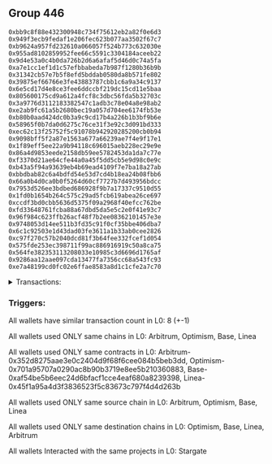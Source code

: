## Group 446

```0x59ba9c2a55c5f5e48fd5e8c2509ad65af18fa405
0xbb9c8f88e432300948c734f75612eb2a82f0e6d3
0x949f3ecb9fedaf1e206fec623b077aa3502f67c7
0xb9624a957fd232610a066057f524b773c632030e
0x955ad8102859952fee66c5591c3304184aceeb22
0x9d4e53a0c4b0da726b2d6a6afaf5d46d0c74a5fa
0xa7e1cc1ef1d1c57efbbabeda7b987f1280b36b9b
0x31342cb57e7b5f8efd5bddab0580da8b571fe802
0x39875ef66766e3fe43883787cbb1c6a9a34c9137
0x6e5cd17d4e8ce3fee6ddccbf219dc15cd11e5baa
0x805600175cd9a612a4fcf8c3dbc56fda5b32703c
0x3a9776d3112183382547c1adb3c78e04a8e98ab2
0xe2ab9fc61a5b2680bec19a057d704ee6174fb53e
0xb80b0aad424dc0b3a9c9cd17b4a226b1b3bf9b6e
0x58965f0b7da0d6275c76ce31f3e92c3d091bd333
0xec62c13f25752f5c91078b942920285200cb0b94
0x9098bff5f2a87e1563a677a66239ae7f4e9f17e1
0x1f89eff5ee22a9b94118c696015aeb228ec29e9e
0x86a4d9853eede2158db59ee5782453da1da7c77e
0xf3370d21ae64cfe44a0a45f5dd5cb5e9d98c0e9c
0xb43a5f94a93639eb4b69ead4109f7e7ba18a27ab
0xbbdbab82c6a4bdfd54e53d7cd4b18ea24b08fbb6
0x66a0b4d0ca0b0f5264d60cf7727b7d493956bdcc
0x7953d526ee3bdbed686928f9b7a17337c9510d55
0x1fd0b1654b264c575c29ad5fcb619abea26ce697
0xccdf3bd0cbb5636d5375f09a2968f40efcc762be
0xfd33648761fcba88a67dbd5da5e5c2e0f41e93c7
0x96f984c623ffb26acf48f7b2ee08362101457e3e
0x9748053d14ee511b3fd35c91f0cf35bbe406dba7
0x6c1c92503e1d43dad03fe3611a1b33ab0cee2826
0xc97f270c57b2040dcd81f3b64fee332fcef1d054
0x575fde253ec398711f99ac886916919c50a8ca75
0x564fe382353113208033e10985c3d6696d1765af
0x9286aa12aae097cda13477fa7356cc68a543fc93
0xe7a48199cd0fc02e6ffae8583a8d1c1cfe2a7c70
```
<details>
<summary>Transactions:</summary>

Hashes: 

Wallet: 0x59ba9c2a55c5f5e48fd5e8c2509ad65af18fa405

       Hash: 0xa50ab21a443d29e4946847610c650e51eba6a5bd77ef265510f6b193e6016602
         - source chain: Arbitrum
         - destination chain: Optimism
         - project: Stargate
         - contract: 0x352d8275aae3e0c2404d9f68f6cee084b5beb3dd
         - value USD: 9.411758061
       Hash: 0x91a8ca37aaffc1cf0b1fb7d3b81babf883f8e6f32dbcf7870b454b9e9746dff0
         - source chain: Arbitrum
         - destination chain: Optimism
         - project: Stargate
         - contract: 0x352d8275aae3e0c2404d9f68f6cee084b5beb3dd
         - value USD: 19.576391336
       Hash: 0x6130b51c6333c7bf35fbe15fc3dd5b38087b002577db8d0064ae14a2752c868c
         - source chain: Optimism
         - destination chain: Base
         - project: Stargate
         - contract: 0x701a95707a0290ac8b90b3719e8ee5b210360883
         - value USD: 2.426309666
       Hash: 0xb5da231daba65aa9ab149a8efe8cd0c4938f595234404411536b8e450d3371a6
         - source chain: Base
         - destination chain: Linea
         - project: Stargate
         - contract: 0xaf54be5b6eec24d6bfacf1cce4eaf680a8239398
         - value USD: 1.636712065
       Hash: 0x24172933f1c0f834110379e4e0be4a0e9f3fa01372c5f081ba84b6606339006e
         - source chain: Linea
         - destination chain: Arbitrum
         - project: Stargate
         - contract: 0x45f1a95a4d3f3836523f5c83673c797f4d4d263b
         - value USD: 0.8003014658
       Hash: 0xa99d16638e24f84361a3ddab4950bd15e11c80ad676b81671f971089097a71bf
         - source chain: Arbitrum
         - destination chain: Optimism
         - project: Stargate
         - contract: 0x352d8275aae3e0c2404d9f68f6cee084b5beb3dd
         - value USD: 21.762210523
       Hash: 0x4eba8257e392890d7d2844b14184dab4c311ba9c240389e1f01602d184fab689
         - source chain: Arbitrum
         - destination chain: Optimism
         - project: Stargate
         - contract: 0x352d8275aae3e0c2404d9f68f6cee084b5beb3dd
         - value USD: 19.999841156
       Hash: 0x3290400fd070326e32d0c32fb4cdcc0a9917c5fce8a23e13e6047fe917560ce0
         - source chain: Arbitrum
         - destination chain: Optimism
         - project: Stargate
         - contract: 0x352d8275aae3e0c2404d9f68f6cee084b5beb3dd
         - value USD: 19.861341517
Wallet: 0xbb9c8f88e432300948c734f75612eb2a82f0e6d3

       Hash:0xe4f534bfedda726d2367c0290e74505a78074b7da28ffe15ee34fa5602d0b3c2
         - source chain: Arbitrum
         - destination chain: Optimism
         - project: Stargate
         - contract: 0x352d8275aae3e0c2404d9f68f6cee084b5beb3dd
         - value USD: 8.32559878
       Hash:0xfb1f2bd194403b95a3e0dc872d402fb32e2ff7fdbfd62d54a05723aa77833627
         - source chain: Arbitrum
         - destination chain: Optimism
         - project: Stargate
         - contract: 0x352d8275aae3e0c2404d9f68f6cee084b5beb3dd
         - value USD: 18.955535539
       Hash:0x4036d50f687aadc7826baf15363b916508f451299ad252b02a476e1ea0d543e1
         - source chain: Optimism
         - destination chain: Base
         - project: Stargate
         - contract: 0x701a95707a0290ac8b90b3719e8ee5b210360883
         - value USD: 2.339981402
       Hash:0x4ab59ceb9e203e2e32c8f8673adbf6c19301a937179dd1aa411c918a433b79a5
         - source chain: Base
         - destination chain: Linea
         - project: Stargate
         - contract: 0xaf54be5b6eec24d6bfacf1cce4eaf680a8239398
         - value USD: 1.550448612
       Hash:0x1c4e07b7a1bbebf2564d9ca984a867f76fe6e024d56b9b1cca845c95483c4d47
         - source chain: Linea
         - destination chain: Arbitrum
         - project: Stargate
         - contract: 0x45f1a95a4d3f3836523f5c83673c797f4d4d263b
         - value USD: 0.7141028242
       Hash:0x979004c10b98e501283f6db61ec28a66518deb494e0f73fa3673ae91fc1ab057
         - source chain: Arbitrum
         - destination chain: Optimism
         - project: Stargate
         - contract: 0x352d8275aae3e0c2404d9f68f6cee084b5beb3dd
         - value USD: 21.108625662
       Hash:0xb66fffc05754efe80a30452a5e7cabeeb6cbba3702aad8bd85bf211e705a05f9
         - source chain: Arbitrum
         - destination chain: Optimism
         - project: Stargate
         - contract: 0x352d8275aae3e0c2404d9f68f6cee084b5beb3dd
         - value USD: 19.392990287
       Hash:0x51a5ee5cea8cd8dd49b06d837ff021efce7412aadf3ad90141c035fe1ad2ccc0
         - source chain: Arbitrum
         - destination chain: Optimism
         - project: Stargate
         - contract: 0x352d8275aae3e0c2404d9f68f6cee084b5beb3dd
         - value USD: 19.255883791
Wallet: 0x949f3ecb9fedaf1e206fec623b077aa3502f67c7

       Hash:0xd2c4bb7b0e8e556e3af45377800aca6a824ccefd45fed0375177c1bddc440e80
         - source chain: Arbitrum
         - destination chain: Optimism
         - project: Stargate
         - contract: 0x352d8275aae3e0c2404d9f68f6cee084b5beb3dd
         - value USD: 11.238975625
       Hash:0xbb0fbf571d87f19e5c4538afd157204d63932b0f2dce3a7eea31926f21ea7fb7
         - source chain: Arbitrum
         - destination chain: Optimism
         - project: Stargate
         - contract: 0x352d8275aae3e0c2404d9f68f6cee084b5beb3dd
         - value USD: 20.372431338
       Hash:0x2b1b7e82c7ec04ac4d1a7e6973fd6a26d40d84ab9106e1c360c505543396614c
         - source chain: Optimism
         - destination chain: Base
         - project: Stargate
         - contract: 0x701a95707a0290ac8b90b3719e8ee5b210360883
         - value USD: 2.52806295
       Hash:0xa87f314d6cb2d1cc0f883cc64bb065c96a90fa7920adbf10623bcf1263fc06e3
         - source chain: Base
         - destination chain: Linea
         - project: Stargate
         - contract: 0xaf54be5b6eec24d6bfacf1cce4eaf680a8239398
         - value USD: 1.738432943
       Hash:0xc0000df4675e046762f86691eacbc7422e283e5d1a3a7d8848b0fbdd0bdc8fdf
         - source chain: Linea
         - destination chain: Arbitrum
         - project: Stargate
         - contract: 0x45f1a95a4d3f3836523f5c83673c797f4d4d263b
         - value USD: 0.901957533
       Hash:0x425c990e08d902a93a962d60029d4c5657d45cf0780ff82cbbf16cc7d2ff301a
         - source chain: Arbitrum
         - destination chain: Optimism
         - project: Stargate
         - contract: 0x352d8275aae3e0c2404d9f68f6cee084b5beb3dd
         - value USD: 22.569275673
       Hash:0xf470c4132620d5612a74064cf0de0200e849eed53cf031654dbecbaca62b2b7b
         - source chain: Arbitrum
         - destination chain: Optimism
         - project: Stargate
         - contract: 0x352d8275aae3e0c2404d9f68f6cee084b5beb3dd
         - value USD: 20.731778603
       Hash:0x49fc839a9ad33a78c257369e3184a21ee67e9d4950b80cc2f2ca76ef352b39ae
         - source chain: Arbitrum
         - destination chain: Optimism
         - project: Stargate
         - contract: 0x352d8275aae3e0c2404d9f68f6cee084b5beb3dd
         - value USD: 20.590869995
Wallet: 0xb9624a957fd232610a066057f524b773c632030e

       Hash:0x84fbff4170375c188aa804e851c010a7736024a22b528fcdb3cc4bdf22956570
         - source chain: Arbitrum
         - destination chain: Optimism
         - project: Stargate
         - contract: 0x352d8275aae3e0c2404d9f68f6cee084b5beb3dd
         - value USD: 13.369741681
       Hash:0x927531f56981cfc89f9411ef52559911f9d3cee327e4b7a97476d82c65f9dcc8
         - source chain: Arbitrum
         - destination chain: Optimism
         - project: Stargate
         - contract: 0x352d8275aae3e0c2404d9f68f6cee084b5beb3dd
         - value USD: 18.343022959
       Hash:0x72be28aeae3f526f571d2e77251462697fc4a0e68b149dc6a4f232200d0c30b9
         - source chain: Optimism
         - destination chain: Base
         - project: Stargate
         - contract: 0x701a95707a0290ac8b90b3719e8ee5b210360883
         - value USD: 2.161491884
       Hash:0xeebc4d9d1ea4ac77607384a59b7e46980e00f1f4f112d6a1d1909d7f54effbd9
         - source chain: Base
         - destination chain: Linea
         - project: Stargate
         - contract: 0xaf54be5b6eec24d6bfacf1cce4eaf680a8239398
         - value USD: 1.372056311
       Hash:0x88b4315645818cd094f64f97b5c25f205d7c304b64e1b6cc6132143a9e53bbaa
         - source chain: Linea
         - destination chain: Arbitrum
         - project: Stargate
         - contract: 0x45f1a95a4d3f3836523f5c83673c797f4d4d263b
         - value USD: 0.5358077393
       Hash:0x5d19e80c193142d49d83832da8cb1465fd812cb1901c595338d8bae50d26d92e
         - source chain: Arbitrum
         - destination chain: Optimism
         - project: Stargate
         - contract: 0x352d8275aae3e0c2404d9f68f6cee084b5beb3dd
         - value USD: 19.577561409
       Hash:0x0dca89949475e4f1cee3016492bb429225f72ef883ec9c55263bb3b42fb58d1c
         - source chain: Arbitrum
         - destination chain: Optimism
         - project: Stargate
         - contract: 0x352d8275aae3e0c2404d9f68f6cee084b5beb3dd
         - value USD: 18.009547635
       Hash:0xff769da3b79c9378c1a872ca625a7f967508a1be09f39256aa74832bc701a8ab
         - source chain: Arbitrum
         - destination chain: Optimism
         - project: Stargate
         - contract: 0x352d8275aae3e0c2404d9f68f6cee084b5beb3dd
         - value USD: 17.870052289
Wallet: 0x955ad8102859952fee66c5591c3304184aceeb22

       Hash:0xf6350c2434a518d3e82519cf13da2787f50290407b33a1342d025eddebd8ac64
         - source chain: Arbitrum
         - destination chain: Optimism
         - project: Stargate
         - contract: 0x352d8275aae3e0c2404d9f68f6cee084b5beb3dd
         - value USD: 9.118605972
       Hash:0x761a8db97168b0025af4776a2f11c3b7550f028339bf14ca751a3014e4511bd2
         - source chain: Arbitrum
         - destination chain: Optimism
         - project: Stargate
         - contract: 0x352d8275aae3e0c2404d9f68f6cee084b5beb3dd
         - value USD: 22.385134606
       Hash:0x6c4de3404079bb3b2195db2f0edf1b98e55c232dde1878895b9686c56c723d0c
         - source chain: Optimism
         - destination chain: Base
         - project: Stargate
         - contract: 0x701a95707a0290ac8b90b3719e8ee5b210360883
         - value USD: 2.892624874
       Hash:0x911ea9aeb0916abd55f2bb2fa6686678fd67de137a4065e284b2dcf48c90ee60
         - source chain: Base
         - destination chain: Linea
         - project: Stargate
         - contract: 0xaf54be5b6eec24d6bfacf1cce4eaf680a8239398
         - value USD: 2.102768029
       Hash:0x874f15084d2e9a3b260e44b26937e3fc3db6de09e52ea172f3f2ca162920885b
         - source chain: Linea
         - destination chain: Arbitrum
         - project: Stargate
         - contract: 0x45f1a95a4d3f3836523f5c83673c797f4d4d263b
         - value USD: 1.26606578
       Hash:0x3987c953777a3205941901873d61ef2fb4b53d77e3dcaa40c70c9aac5bd6794f
         - source chain: Arbitrum
         - destination chain: Optimism
         - project: Stargate
         - contract: 0x352d8275aae3e0c2404d9f68f6cee084b5beb3dd
         - value USD: 25.687926526
       Hash:0x634c841829f48732fe74e5e21cf71d1d9e015b299e4db760ddbd10c6e60bf7b2
         - source chain: Arbitrum
         - destination chain: Optimism
         - project: Stargate
         - contract: 0x352d8275aae3e0c2404d9f68f6cee084b5beb3dd
         - value USD: 23.567648652
       Hash:0x47d631deacfd838c168d47c0b3275dfb4d9e20892d6dcdd093ad0664a012d6a5
         - source chain: Arbitrum
         - destination chain: Optimism
         - project: Stargate
         - contract: 0x352d8275aae3e0c2404d9f68f6cee084b5beb3dd
         - value USD: 23.419127703
Wallet: 0x9d4e53a0c4b0da726b2d6a6afaf5d46d0c74a5fa

       Hash:0x7f93bd98ffa7e4d7543921af77a2e709332b47e786c734c206afd801a602f30b
         - source chain: Arbitrum
         - destination chain: Optimism
         - project: Stargate
         - contract: 0x352d8275aae3e0c2404d9f68f6cee084b5beb3dd
         - value USD: 10.647539465
       Hash:0x5d5d889854a0bf5383989aa9c0200c9d25cd09cbfab691aa5c6fb919d9905d2b
         - source chain: Arbitrum
         - destination chain: Optimism
         - project: Stargate
         - contract: 0x352d8275aae3e0c2404d9f68f6cee084b5beb3dd
         - value USD: 23.804613802
       Hash:0xa68fe3ca1dfaa0044d5c293d9fc461ce62b867d3fe36148015ba9f6cbeae1f24
         - source chain: Optimism
         - destination chain: Base
         - project: Stargate
         - contract: 0x701a95707a0290ac8b90b3719e8ee5b210360883
         - value USD: 3.099793263
       Hash:0xb7e6f0fcd6326b6859c0189d98f6e96cff3a3e97f1a1b24af26460f765c64a8e
         - source chain: Base
         - destination chain: Linea
         - project: Stargate
         - contract: 0xaf54be5b6eec24d6bfacf1cce4eaf680a8239398
         - value USD: 2.309806796
       Hash:0x5db7419440612995417bc043007a91c6b6053ea03e9098bc3fd93d1a0774eae4
         - source chain: Linea
         - destination chain: Arbitrum
         - project: Stargate
         - contract: 0x45f1a95a4d3f3836523f5c83673c797f4d4d263b
         - value USD: 1.472974925
       Hash:0x5659e197e232e810d0b8cc96cf68bb780102f20f564454c6c52ca96912fcceb2
         - source chain: Arbitrum
         - destination chain: Optimism
         - project: Stargate
         - contract: 0x352d8275aae3e0c2404d9f68f6cee084b5beb3dd
         - value USD: 27.385607054
       Hash:0x1e6f78add995802139122c3205e1d3f3476db5e267f5038167c92f5076479d16
         - source chain: Arbitrum
         - destination chain: Optimism
         - project: Stargate
         - contract: 0x352d8275aae3e0c2404d9f68f6cee084b5beb3dd
         - value USD: 25.107429313
       Hash:0x263351dc47a4d9ea2419f1216e5e85d6a0fc9959e30cecc11bb426e78ad09286
         - source chain: Arbitrum
         - destination chain: Optimism
         - project: Stargate
         - contract: 0x352d8275aae3e0c2404d9f68f6cee084b5beb3dd
         - value USD: 24.957623581
Wallet: 0xa7e1cc1ef1d1c57efbbabeda7b987f1280b36b9b

       Hash:0x963a7f902b7ee39392a3cf751e5c0b955731d3c6c3a13925718131ac8d0cc4ca
         - source chain: Arbitrum
         - destination chain: Optimism
         - project: Stargate
         - contract: 0x352d8275aae3e0c2404d9f68f6cee084b5beb3dd
         - value USD: 16.401915645
       Hash:0x6f0f5765096d542ef4fa737bded9d9f1fe9c88f3a88cf829c0b50d0319e08170
         - source chain: Arbitrum
         - destination chain: Optimism
         - project: Stargate
         - contract: 0x352d8275aae3e0c2404d9f68f6cee084b5beb3dd
         - value USD: 21.925026108
       Hash:0x501f345c34f31c132f3551f55daf2edc9beea0875ab949a9418326577c398a8d
         - source chain: Optimism
         - destination chain: Base
         - project: Stargate
         - contract: 0x701a95707a0290ac8b90b3719e8ee5b210360883
         - value USD: 2.774539216
       Hash:0xae2b357f14588de76f9f740929c86431cd40d8626b6480e33151ced9cc67ead2
         - source chain: Base
         - destination chain: Linea
         - project: Stargate
         - contract: 0xaf54be5b6eec24d6bfacf1cce4eaf680a8239398
         - value USD: 1.984747182
       Hash:0x59a3ba9ccdfd83252fc834b72dba5751fd502d3054a128fca36f66ed36026fe6
         - source chain: Linea
         - destination chain: Arbitrum
         - project: Stargate
         - contract: 0x45f1a95a4d3f3836523f5c83673c797f4d4d263b
         - value USD: 1.148109744
       Hash:0x1150c4d00c3644b96db01d0f3f766e2e1a899edc07210ea6c0d549789665b62a
         - source chain: Arbitrum
         - destination chain: Optimism
         - project: Stargate
         - contract: 0x352d8275aae3e0c2404d9f68f6cee084b5beb3dd
         - value USD: 24.385381101
       Hash:0xe20bdd2d5df866cf410e4f3f04c8cff32f9e6c0486450385e456f507434ac54c
         - source chain: Arbitrum
         - destination chain: Optimism
         - project: Stargate
         - contract: 0x352d8275aae3e0c2404d9f68f6cee084b5beb3dd
         - value USD: 22.382082746
       Hash:0xb6bdaf516f225be25e686d32a4f217b0670d9a8d43e378848daa876a6aa8fc3d
         - source chain: Arbitrum
         - destination chain: Optimism
         - project: Stargate
         - contract: 0x352d8275aae3e0c2404d9f68f6cee084b5beb3dd
         - value USD: 22.233015764
Wallet: 0x31342cb57e7b5f8efd5bddab0580da8b571fe802

       Hash:0x94c13d39365bf8dee0085387659c7a4fbb376cc8c176e6c931157a905594f873
         - source chain: Arbitrum
         - destination chain: Optimism
         - project: Stargate
         - contract: 0x352d8275aae3e0c2404d9f68f6cee084b5beb3dd
         - value USD: 7.654534117
       Hash:0x353163a028a7d81f5b8c92416c1106d58c7805c783a416307eb64a841c062d32
         - source chain: Arbitrum
         - destination chain: Optimism
         - project: Stargate
         - contract: 0x352d8275aae3e0c2404d9f68f6cee084b5beb3dd
         - value USD: 18.256485579
       Hash:0x4fd984fa98e677ff34bcd623d6527d54b01614771a184aca26d63f2993082306
         - source chain: Optimism
         - destination chain: Base
         - project: Stargate
         - contract: 0x701a95707a0290ac8b90b3719e8ee5b210360883
         - value USD: 2.236931898
       Hash:0x9b33ec6e5f0efa174b1435b9eae425c77d8f1a4290cd5c8602044a5058be2371
         - source chain: Base
         - destination chain: Linea
         - project: Stargate
         - contract: 0xaf54be5b6eec24d6bfacf1cce4eaf680a8239398
         - value USD: 1.44746392
       Hash:0x576e94bb5db7dbd9391eeb2f1aac09ed410d79a74b28cae5598772293a918fb0
         - source chain: Linea
         - destination chain: Arbitrum
         - project: Stargate
         - contract: 0x45f1a95a4d3f3836523f5c83673c797f4d4d263b
         - value USD: 0.6090234655
       Hash:0xcc195a21f6d08ad8f9265047e69398b5d8786659c96f99bee6ebb69cd4b39f0a
         - source chain: Arbitrum
         - destination chain: Optimism
         - project: Stargate
         - contract: 0x352d8275aae3e0c2404d9f68f6cee084b5beb3dd
         - value USD: 20.312489574
       Hash:0xc2655acb4d0e8c21e15b7630f35c9d5b3fc93ed034702d0f946a4211264e5bf5
         - source chain: Arbitrum
         - destination chain: Optimism
         - project: Stargate
         - contract: 0x352d8275aae3e0c2404d9f68f6cee084b5beb3dd
         - value USD: 18.675836253
       Hash:0x5bd9063a9f98eb4dffb2d6175db41128951e9ffb9f120051d722ac9fb44ce5ee
         - source chain: Arbitrum
         - destination chain: Optimism
         - project: Stargate
         - contract: 0x352d8275aae3e0c2404d9f68f6cee084b5beb3dd
         - value USD: 18.534991884
Wallet: 0x39875ef66766e3fe43883787cbb1c6a9a34c9137

       Hash:0xb4add72f8a9b1fa54f508bfc4a8caeaccbc107b869374841aa7d92e3f5cfefc3
         - source chain: Arbitrum
         - destination chain: Optimism
         - project: Stargate
         - contract: 0x352d8275aae3e0c2404d9f68f6cee084b5beb3dd
         - value USD: 8.726986037
       Hash:0x07af1dc27a629c6b25bdb0e5e6f2b7fade723c0cf0064b34cc1874dfb6513d2d
         - source chain: Arbitrum
         - destination chain: Optimism
         - project: Stargate
         - contract: 0x352d8275aae3e0c2404d9f68f6cee084b5beb3dd
         - value USD: 22.326404057
       Hash:0xbfc3b7b1a89790b12ef99561d11b9c16a275dc6e603f3d45813f2c4154d00474
         - source chain: Optimism
         - destination chain: Base
         - project: Stargate
         - contract: 0x701a95707a0290ac8b90b3719e8ee5b210360883
         - value USD: 2.889870406
       Hash:0xe89a17a88ab0a96a7e75fdc6f16586bf0eced56acbae531c7420f48d5d4b2bf0
         - source chain: Base
         - destination chain: Linea
         - project: Stargate
         - contract: 0xaf54be5b6eec24d6bfacf1cce4eaf680a8239398
         - value USD: 2.100013561
       Hash:0x71df12f74070de012aaa62955573ac97a7a0a8fc5dd1d9f6be45c69701cb249e
         - source chain: Linea
         - destination chain: Arbitrum
         - project: Stargate
         - contract: 0x45f1a95a4d3f3836523f5c83673c797f4d4d263b
         - value USD: 1.261184241
       Hash:0x1e5b37d948379b24f8b82a2839d7ecb2b1f93ae406bf4aa9225b803e84a2bfa8
         - source chain: Arbitrum
         - destination chain: Optimism
         - project: Stargate
         - contract: 0x352d8275aae3e0c2404d9f68f6cee084b5beb3dd
         - value USD: 25.684971524
       Hash:0xe25269c54b063c54a3c607d07984e2e5a58e570f09b4a21f4aa6db901df3bc7c
         - source chain: Arbitrum
         - destination chain: Optimism
         - project: Stargate
         - contract: 0x352d8275aae3e0c2404d9f68f6cee084b5beb3dd
         - value USD: 23.565721478
       Hash:0x9f16983e27c6733001624ed4c37d476b179c0e84958b34af06bb0bd47d5f64e8
         - source chain: Arbitrum
         - destination chain: Optimism
         - project: Stargate
         - contract: 0x352d8275aae3e0c2404d9f68f6cee084b5beb3dd
         - value USD: 23.416815094
Wallet: 0x6e5cd17d4e8ce3fee6ddccbf219dc15cd11e5baa

       Hash:0x47d7e4806228bae3a3b2db7cd073f169331889e8d57ebf024f4e18940e920fe1
         - source chain: Arbitrum
         - destination chain: Optimism
         - project: Stargate
         - contract: 0x352d8275aae3e0c2404d9f68f6cee084b5beb3dd
         - value USD: 8.640636291
       Hash:0x979706ae2134b5754d9a110614c7b8674b0059ee1eed8076923b4a6f87db66a8
         - source chain: Arbitrum
         - destination chain: Optimism
         - project: Stargate
         - contract: 0x352d8275aae3e0c2404d9f68f6cee084b5beb3dd
         - value USD: 18.321204752
       Hash:0xb8cb21e2a353c994addc180d4a368f617d510a62a15487881b5cbc6ba88a6ee2
         - source chain: Optimism
         - destination chain: Base
         - project: Stargate
         - contract: 0x701a95707a0290ac8b90b3719e8ee5b210360883
         - value USD: 2.23252475
       Hash:0xa9be07e4f4529a7bfc92c22382446801c55adb165380874eca47d3f79a77db25
         - source chain: Base
         - destination chain: Linea
         - project: Stargate
         - contract: 0xaf54be5b6eec24d6bfacf1cce4eaf680a8239398
         - value USD: 1.443056771
       Hash:0x6424fb0c1ed2daf19eefd194964c19316bd260fd85f81d309877f4245a3d09f0
         - source chain: Linea
         - destination chain: Arbitrum
         - project: Stargate
         - contract: 0x45f1a95a4d3f3836523f5c83673c797f4d4d263b
         - value USD: 0.6067046443
       Hash:0x46bce2efbbbbead3a88515e9fa9b6bbe2c6ce22aa0ccdf8b3f40557d16367c3e
         - source chain: Arbitrum
         - destination chain: Optimism
         - project: Stargate
         - contract: 0x352d8275aae3e0c2404d9f68f6cee084b5beb3dd
         - value USD: 20.372681671
       Hash:0xe8ad61bfd04c53fcb669fc1e76fad1123a4850e8edcee24282b49f66b7c69d5f
         - source chain: Arbitrum
         - destination chain: Optimism
         - project: Stargate
         - contract: 0x352d8275aae3e0c2404d9f68f6cee084b5beb3dd
         - value USD: 18.730857097
       Hash:0x08adce2626d41134702afd34aa928b5958a1e9de9b721e7ffce8075e24434fa9
         - source chain: Arbitrum
         - destination chain: Optimism
         - project: Stargate
         - contract: 0x352d8275aae3e0c2404d9f68f6cee084b5beb3dd
         - value USD: 18.590398163
Wallet: 0x805600175cd9a612a4fcf8c3dbc56fda5b32703c

       Hash:0x9cec09bf53866db436a8e66cb933a2cd4541713997d5115a68da532a70ef2ef3
         - source chain: Arbitrum
         - destination chain: Optimism
         - project: Stargate
         - contract: 0x352d8275aae3e0c2404d9f68f6cee084b5beb3dd
         - value USD: 7.620166388
       Hash:0x2cbec47f8f9d941a5f42c3598b322f21e7f2d6ecf099296c6fd81c374055a513
         - source chain: Arbitrum
         - destination chain: Optimism
         - project: Stargate
         - contract: 0x352d8275aae3e0c2404d9f68f6cee084b5beb3dd
         - value USD: 19.928852845
       Hash:0xe5f0664a0801919b086a700c83badb000ea9917762e23dc01488df35014a3489
         - source chain: Optimism
         - destination chain: Base
         - project: Stargate
         - contract: 0x701a95707a0290ac8b90b3719e8ee5b210360883
         - value USD: 2.512378686
       Hash:0xfe2575c98488f2cf2667a845aabfe99b835449d6fe1a443fb6800373aac2463a
         - source chain: Base
         - destination chain: Linea
         - project: Stargate
         - contract: 0xaf54be5b6eec24d6bfacf1cce4eaf680a8239398
         - value USD: 1.722748679
       Hash:0x064dd483dca29c15d85667f2f62b2742ff1f9d4af7c835172004537a845a7957
         - source chain: Linea
         - destination chain: Arbitrum
         - project: Stargate
         - contract: 0x45f1a95a4d3f3836523f5c83673c797f4d4d263b
         - value USD: 0.8862021193
       Hash:0xf9d70c4488d6cb434902e0f693e4ffdfdb7f39033a23d93221e03461deda300f
         - source chain: Arbitrum
         - destination chain: Optimism
         - project: Stargate
         - contract: 0x352d8275aae3e0c2404d9f68f6cee084b5beb3dd
         - value USD: 22.49100025
       Hash:0x8d3ec30d3362d31f0894a18823fd6265bfb707bd0533b66f82dfc86e10cae208
         - source chain: Arbitrum
         - destination chain: Optimism
         - project: Stargate
         - contract: 0x352d8275aae3e0c2404d9f68f6cee084b5beb3dd
         - value USD: 20.660376771
       Hash:0x7dbef39ce1b35a24d329b7f4e45f88c970ea282c25dbe0f3ac0c225e2633c3bd
         - source chain: Arbitrum
         - destination chain: Optimism
         - project: Stargate
         - contract: 0x352d8275aae3e0c2404d9f68f6cee084b5beb3dd
         - value USD: 20.51811914
Wallet: 0x3a9776d3112183382547c1adb3c78e04a8e98ab2

       Hash:0x410952ec2ea99bae7b6a67f4fdebcc8f3cac3de3f1533987d0cb7c36cf6230f3
         - source chain: Arbitrum
         - destination chain: Optimism
         - project: Stargate
         - contract: 0x352d8275aae3e0c2404d9f68f6cee084b5beb3dd
         - value USD: 13.062153822
       Hash:0xf15a4d7cbdb2b433cb8b20c309d42d703e28a2d5c0d4e7696fe22d7e800d38ec
         - source chain: Arbitrum
         - destination chain: Optimism
         - project: Stargate
         - contract: 0x352d8275aae3e0c2404d9f68f6cee084b5beb3dd
         - value USD: 20.66541868
       Hash:0x3fd8df098ed5606c665ae7e8443b9848a91906e4d4ca417beff014a0ced83422
         - source chain: Optimism
         - destination chain: Base
         - project: Stargate
         - contract: 0x701a95707a0290ac8b90b3719e8ee5b210360883
         - value USD: 2.54513055
       Hash:0xdf431cd48dad03cce4a4e12dcd8388847c5f54b4ed13694355d243ca1b6fadd2
         - source chain: Base
         - destination chain: Linea
         - project: Stargate
         - contract: 0xaf54be5b6eec24d6bfacf1cce4eaf680a8239398
         - value USD: 1.755478238
       Hash:0xd079f5af3d170fa082a2713b88833ef425d733572c008c70da20a3d018e65a0d
         - source chain: Linea
         - destination chain: Arbitrum
         - project: Stargate
         - contract: 0x45f1a95a4d3f3836523f5c83673c797f4d4d263b
         - value USD: 0.9189316787
       Hash:0xeab1ac901e6cc4eb38bd89c7773b9cecc4655a6d97319b9d4d8a28204869e33c
         - source chain: Arbitrum
         - destination chain: Optimism
         - project: Stargate
         - contract: 0x352d8275aae3e0c2404d9f68f6cee084b5beb3dd
         - value USD: 22.495143676
       Hash:0x1d6bf29bd871b8050b041c919607608b421c848da67a5e75b398d825df35b20d
         - source chain: Arbitrum
         - destination chain: Optimism
         - project: Stargate
         - contract: 0x352d8275aae3e0c2404d9f68f6cee084b5beb3dd
         - value USD: 20.665387426
       Hash:0xf9130f577de3a7d097d4a5887c306591e5ea07c55bddefa7caacaea723c43d72
         - source chain: Arbitrum
         - destination chain: Optimism
         - project: Stargate
         - contract: 0x352d8275aae3e0c2404d9f68f6cee084b5beb3dd
         - value USD: 20.524510937
Wallet: 0xe2ab9fc61a5b2680bec19a057d704ee6174fb53e

       Hash:0x24919f07aa79ba712623ac2f09f5c5b9eca02e974cee4c1c467bff8a9169e41b
         - source chain: Arbitrum
         - destination chain: Optimism
         - project: Stargate
         - contract: 0x352d8275aae3e0c2404d9f68f6cee084b5beb3dd
         - value USD: 14.05335487
       Hash:0x7e826b2de10a959f703067ff717044234aef07b47f7764133ad08803433c0821
         - source chain: Arbitrum
         - destination chain: Optimism
         - project: Stargate
         - contract: 0x352d8275aae3e0c2404d9f68f6cee084b5beb3dd
         - value USD: 21.280145768
       Hash:0xb2c3554c614efee8dec8903b8a869eeaafd908b057f9b15ea5e213a02e16fdff
         - source chain: Optimism
         - destination chain: Base
         - project: Stargate
         - contract: 0x701a95707a0290ac8b90b3719e8ee5b210360883
         - value USD: 2.631663347
       Hash:0x17f9ebd1f19e8fbbef6cee19293f63f614aa8fd0cac3afebbaff377fd9b0b020
         - source chain: Base
         - destination chain: Linea
         - project: Stargate
         - contract: 0xaf54be5b6eec24d6bfacf1cce4eaf680a8239398
         - value USD: 1.84196853
       Hash:0xed69ae1967888c01430c2de8f2b9ba44bba5b1e43a521fb1045ad8265887d3cd
         - source chain: Linea
         - destination chain: Arbitrum
         - project: Stargate
         - contract: 0x45f1a95a4d3f3836523f5c83673c797f4d4d263b
         - value USD: 1.003301237
       Hash:0x7e79efd6532e148507a5f1421f2113af0ab4087fc4f2ef3cd9def4258da6b8f9
         - source chain: Arbitrum
         - destination chain: Optimism
         - project: Stargate
         - contract: 0x352d8275aae3e0c2404d9f68f6cee084b5beb3dd
         - value USD: 17.039764681
       Hash:0x487fdd419ca20b9d2f8c6d7830f250254cba3149fa75774c187eff4cb616fab4
         - source chain: Arbitrum
         - destination chain: Optimism
         - project: Stargate
         - contract: 0x352d8275aae3e0c2404d9f68f6cee084b5beb3dd
         - value USD: 15.03929285
       Hash:0xf20069347fefd661a8b646517d4dd91e078ab11dec7108da4c0135e110b14838
         - source chain: Arbitrum
         - destination chain: Optimism
         - project: Stargate
         - contract: 0x352d8275aae3e0c2404d9f68f6cee084b5beb3dd
         - value USD: 14.887720541
Wallet: 0xb80b0aad424dc0b3a9c9cd17b4a226b1b3bf9b6e

       Hash:0x32dea5962bb5597802feb00e35f165306f94e8dd81728f405052ce36ab289e81
         - source chain: Arbitrum
         - destination chain: Optimism
         - project: Stargate
         - contract: 0x352d8275aae3e0c2404d9f68f6cee084b5beb3dd
         - value USD: 8.078038563
       Hash:0xc0715bacfcae19daa1ee250f0a82627dd539ae95569572077136bf23814f2879
         - source chain: Arbitrum
         - destination chain: Optimism
         - project: Stargate
         - contract: 0x352d8275aae3e0c2404d9f68f6cee084b5beb3dd
         - value USD: 19.504255841
       Hash:0x98205cf7afe6d62ff62513770930ee5097d76cb1f48ee11b5b9e6e292ba2818f
         - source chain: Optimism
         - destination chain: Base
         - project: Stargate
         - contract: 0x701a95707a0290ac8b90b3719e8ee5b210360883
         - value USD: 2.432142657
       Hash:0x4e49817fa98d5bf3e0e20a63ccd3415d637a048629b116c4b45cfad4fce7cfa7
         - source chain: Base
         - destination chain: Linea
         - project: Stargate
         - contract: 0xaf54be5b6eec24d6bfacf1cce4eaf680a8239398
         - value USD: 1.642545056
       Hash:0x8d788b96ae67a1724c145615b8c5c7ab7695f47b1610aa46ee7c50d9efadca4a
         - source chain: Linea
         - destination chain: Arbitrum
         - project: Stargate
         - contract: 0x45f1a95a4d3f3836523f5c83673c797f4d4d263b
         - value USD: 0.8060633071
       Hash:0x75548c7705edb6f68070d7debcbabe91428dfeaf63f26f884de7ba54b95daf39
         - source chain: Arbitrum
         - destination chain: Optimism
         - project: Stargate
         - contract: 0x352d8275aae3e0c2404d9f68f6cee084b5beb3dd
         - value USD: 15.929551315
       Hash:0x13475242b40feeff76d7bbf7b9b31cdbd37c522e976c1c4fa8df4460b384fe30
         - source chain: Arbitrum
         - destination chain: Optimism
         - project: Stargate
         - contract: 0x352d8275aae3e0c2404d9f68f6cee084b5beb3dd
         - value USD: 14.075416302
       Hash:0xd89c58f0a45012318a6c8bb5ede275f4a21d74f37af65720218a738fa2a460aa
         - source chain: Arbitrum
         - destination chain: Optimism
         - project: Stargate
         - contract: 0x352d8275aae3e0c2404d9f68f6cee084b5beb3dd
         - value USD: 13.926060243
Wallet: 0x58965f0b7da0d6275c76ce31f3e92c3d091bd333

       Hash:0xb9f4f8799ec70b3d42bcbc7432b24686b6115d427013d1e6597db5f1bebf6dbb
         - source chain: Arbitrum
         - destination chain: Optimism
         - project: Stargate
         - contract: 0x352d8275aae3e0c2404d9f68f6cee084b5beb3dd
         - value USD: 11.196297396
       Hash:0x1b9bfbd00c4faac3c2bd5d641c86b9f30ef3ba1dabf954d4db09da07694e78f5
         - source chain: Arbitrum
         - destination chain: Optimism
         - project: Stargate
         - contract: 0x352d8275aae3e0c2404d9f68f6cee084b5beb3dd
         - value USD: 22.141001835
       Hash:0x1f17614df5ec0a40f968c21d8ab90a286e5498d9d01d614def020a4590c1c60c
         - source chain: Optimism
         - destination chain: Base
         - project: Stargate
         - contract: 0x701a95707a0290ac8b90b3719e8ee5b210360883
         - value USD: 2.817573726
       Hash:0x021a24fd861486587ae31a20d1ec8a83b0ebd3cb088b2df08e8818557f7b1ebd
         - source chain: Base
         - destination chain: Linea
         - project: Stargate
         - contract: 0xaf54be5b6eec24d6bfacf1cce4eaf680a8239398
         - value USD: 2.027749286
       Hash:0x7085c4d9e3aa216b2985479f91022cc6b5ee18044c3aa11fa15ea85d2a8cd921
         - source chain: Linea
         - destination chain: Arbitrum
         - project: Stargate
         - contract: 0x45f1a95a4d3f3836523f5c83673c797f4d4d263b
         - value USD: 1.191040699
       Hash:0x9b82e91dbc2831dd0ca3e5d7fc6cf373797cb72e640f6b9a2a721ddd879991be
         - source chain: Arbitrum
         - destination chain: Optimism
         - project: Stargate
         - contract: 0x352d8275aae3e0c2404d9f68f6cee084b5beb3dd
         - value USD: 18.147665437
       Hash:0xeddb1c505478cd484cd0474fb895f4c383c13372f8591a7a7bc9c615df269da4
         - source chain: Arbitrum
         - destination chain: Optimism
         - project: Stargate
         - contract: 0x352d8275aae3e0c2404d9f68f6cee084b5beb3dd
         - value USD: 16.008244292
       Hash:0x6b6d033e06a2aab1b3b79f102564b2ce04006fb0e185cd1b0a7a8936f1e7d351
         - source chain: Arbitrum
         - destination chain: Optimism
         - project: Stargate
         - contract: 0x352d8275aae3e0c2404d9f68f6cee084b5beb3dd
         - value USD: 15.845029095
Wallet: 0xec62c13f25752f5c91078b942920285200cb0b94

       Hash:0x7b5d663f4ae57531401535eb75cc7a8819bb06c7f08b31f993562681a510cfa2
         - source chain: Arbitrum
         - destination chain: Optimism
         - project: Stargate
         - contract: 0x352d8275aae3e0c2404d9f68f6cee084b5beb3dd
         - value USD: 8.240474089
       Hash:0x58810270f1bbc32ca1d0c02246dffff1213dd0212cab0744085613b17a484f05
         - source chain: Arbitrum
         - destination chain: Optimism
         - project: Stargate
         - contract: 0x352d8275aae3e0c2404d9f68f6cee084b5beb3dd
         - value USD: 22.187860198
       Hash:0xb4f1a1f22139a538ff0409d8c4f0bd975ad88ee2501fc7aec6e5b50abd331f03
         - source chain: Optimism
         - destination chain: Base
         - project: Stargate
         - contract: 0x701a95707a0290ac8b90b3719e8ee5b210360883
         - value USD: 2.874921368
       Hash:0xaea775662dacd05ee7facddadb02b40ecf3fbf222e292052cc302474fc0ac63b
         - source chain: Base
         - destination chain: Linea
         - project: Stargate
         - contract: 0xaf54be5b6eec24d6bfacf1cce4eaf680a8239398
         - value USD: 2.085074623
       Hash:0x02d8ed299e64a93690219a63169b4f8b62d2ff55f7aada18ba1ac471a8ff8b1b
         - source chain: Linea
         - destination chain: Arbitrum
         - project: Stargate
         - contract: 0x45f1a95a4d3f3836523f5c83673c797f4d4d263b
         - value USD: 1.248333631
       Hash:0x9afcf1b292804d3bb946119f7fd36d830569082aefdadeeed7b0d6f7476df974
         - source chain: Arbitrum
         - destination chain: Optimism
         - project: Stargate
         - contract: 0x352d8275aae3e0c2404d9f68f6cee084b5beb3dd
         - value USD: 18.478011745
       Hash:0x1d7a81a2907a625eb321b4a68883ead47251ef82fb488d62fbb1935118bd74ee
         - source chain: Arbitrum
         - destination chain: Optimism
         - project: Stargate
         - contract: 0x352d8275aae3e0c2404d9f68f6cee084b5beb3dd
         - value USD: 16.290603944
       Hash:0x41da3ba058f71dd2be1098798d7510fe802e4a09d0eb5b4b11decdd7848aa06a
         - source chain: Arbitrum
         - destination chain: Optimism
         - project: Stargate
         - contract: 0x352d8275aae3e0c2404d9f68f6cee084b5beb3dd
         - value USD: 16.132800435
Wallet: 0x9098bff5f2a87e1563a677a66239ae7f4e9f17e1

       Hash:0x69e5ed6e52a72a6e78a6c6ad066c9f767177c7810d221b54246305eff4191426
         - source chain: Arbitrum
         - destination chain: Optimism
         - project: Stargate
         - contract: 0x352d8275aae3e0c2404d9f68f6cee084b5beb3dd
         - value USD: 12.861576078
       Hash:0x470dbf86f0621f4c742595e51f1d4b9c786cac20af81ded23b0c8129d1e06a61
         - source chain: Arbitrum
         - destination chain: Optimism
         - project: Stargate
         - contract: 0x352d8275aae3e0c2404d9f68f6cee084b5beb3dd
         - value USD: 18.933025081
       Hash:0xa3e13877957b27cc40b8a7f2b04e23af252219a88843541545e1926cb9ff1896
         - source chain: Optimism
         - destination chain: Base
         - project: Stargate
         - contract: 0x701a95707a0290ac8b90b3719e8ee5b210360883
         - value USD: 2.259967039
       Hash:0xc7279dbe5145166cd776a31fdac6ac24bc8ecc16f2b0d7443c1bb880c883d983
         - source chain: Base
         - destination chain: Linea
         - project: Stargate
         - contract: 0xaf54be5b6eec24d6bfacf1cce4eaf680a8239398
         - value USD: 1.470471828
       Hash:0xfd0ba8343790ede99f9edc7937ff4e76f081cd7588a74d1020a9d06f89b1c859
         - source chain: Linea
         - destination chain: Arbitrum
         - project: Stargate
         - contract: 0x45f1a95a4d3f3836523f5c83673c797f4d4d263b
         - value USD: 0.6340872954
       Hash:0x4f97c804983e863d1e71332c2f735162e203c22eeb946253f005abca0faa65bc
         - source chain: Arbitrum
         - destination chain: Optimism
         - project: Stargate
         - contract: 0x352d8275aae3e0c2404d9f68f6cee084b5beb3dd
         - value USD: 14.960756874
       Hash:0x11b8a30e1461df4cfc824b67cb05e25c0879b062cc9a9c98e58cc9a1d9b5efb5
         - source chain: Arbitrum
         - destination chain: Optimism
         - project: Stargate
         - contract: 0x352d8275aae3e0c2404d9f68f6cee084b5beb3dd
         - value USD: 13.22584975
       Hash:0xbde908daa645f516f6dfe3681bf9efc70c45b7f741cd6feae67786cd48a305b2
         - source chain: Arbitrum
         - destination chain: Optimism
         - project: Stargate
         - contract: 0x352d8275aae3e0c2404d9f68f6cee084b5beb3dd
         - value USD: 13.081600705
Wallet: 0x1f89eff5ee22a9b94118c696015aeb228ec29e9e

       Hash:0x09cc8daeee6fbb054304e445d8fe575438745fde720172cca07b17bdab6bbf3f
         - source chain: Arbitrum
         - destination chain: Optimism
         - project: Stargate
         - contract: 0x352d8275aae3e0c2404d9f68f6cee084b5beb3dd
         - value USD: 13.794404962
       Hash:0x90ef6717f7863d9162b6c9925ea69900f3a3dcc11d56915588b8193d0b7fc70c
         - source chain: Arbitrum
         - destination chain: Optimism
         - project: Stargate
         - contract: 0x352d8275aae3e0c2404d9f68f6cee084b5beb3dd
         - value USD: 22.305181211
       Hash:0x8f64892b0e359a3b910d95569867a11f3f3a8f1aa45bba4b03db4c99fa74c7f6
         - source chain: Optimism
         - destination chain: Base
         - project: Stargate
         - contract: 0x701a95707a0290ac8b90b3719e8ee5b210360883
         - value USD: 2.803666591
       Hash:0xc683c0f024b1bd18adf43e24f27545fe048f4a014632b931aefcdbf7c6b7c8f6
         - source chain: Base
         - destination chain: Linea
         - project: Stargate
         - contract: 0xaf54be5b6eec24d6bfacf1cce4eaf680a8239398
         - value USD: 2.013847325
       Hash:0xeb0bfde8f9d7638ad7a8a8a2d98a5812b351ff9c7446224d919e9046de302092
         - source chain: Linea
         - destination chain: Arbitrum
         - project: Stargate
         - contract: 0x45f1a95a4d3f3836523f5c83673c797f4d4d263b
         - value USD: 1.177138737
       Hash:0xa1007c25e5271ab65718888c6eaf2bda8eed0c87fb7c0f7807bc9230387e1289
         - source chain: Arbitrum
         - destination chain: Optimism
         - project: Stargate
         - contract: 0x352d8275aae3e0c2404d9f68f6cee084b5beb3dd
         - value USD: 18.009419157
       Hash:0xea60ee0553dd4e8d41de769f92211fad70be092e29bc657e033455b27e3aa9a7
         - source chain: Arbitrum
         - destination chain: Optimism
         - project: Stargate
         - contract: 0x352d8275aae3e0c2404d9f68f6cee084b5beb3dd
         - value USD: 15.884323346
       Hash:0x185c94a3d5ae5ed9ad7c6f9c88048944b554a626645f146653347438623329d2
         - source chain: Arbitrum
         - destination chain: Optimism
         - project: Stargate
         - contract: 0x352d8275aae3e0c2404d9f68f6cee084b5beb3dd
         - value USD: 15.725524131
Wallet: 0x86a4d9853eede2158db59ee5782453da1da7c77e

       Hash:0x4e04e7c7654471cb5872cf1612857d0c16a27fd3f64ac898dc892672762f1f84
         - source chain: Arbitrum
         - destination chain: Optimism
         - project: Stargate
         - contract: 0x352d8275aae3e0c2404d9f68f6cee084b5beb3dd
         - value USD: 12.966169193
       Hash:0xcce58637d97939434a30001da4e1ce0eda45588dc61453a057c16dc399aa5f78
         - source chain: Arbitrum
         - destination chain: Optimism
         - project: Stargate
         - contract: 0x352d8275aae3e0c2404d9f68f6cee084b5beb3dd
         - value USD: 20.525754143
       Hash:0x26edf04b95b433e0f5f877353e8b3a491cafd8c2258c3457a212760dcc1905a5
         - source chain: Optimism
         - destination chain: Base
         - project: Stargate
         - contract: 0x701a95707a0290ac8b90b3719e8ee5b210360883
         - value USD: 2.521967581
       Hash:0xf99f505815b3994a7954f1f447758bfd2111eb1cb8ad407f37efe64a2699c45d
         - source chain: Base
         - destination chain: Linea
         - project: Stargate
         - contract: 0xaf54be5b6eec24d6bfacf1cce4eaf680a8239398
         - value USD: 1.732340708
       Hash:0xd3a3fc19ac3d963989d4a5fd49acc5f175ae1ac53671ab407e194594516c8b97
         - source chain: Linea
         - destination chain: Arbitrum
         - project: Stargate
         - contract: 0x45f1a95a4d3f3836523f5c83673c797f4d4d263b
         - value USD: 0.8957941486
       Hash:0xa57c07aa7699ac27f518b6dca4019ce66e653fcb517df3bfcaac9e2a4d0f00b6
         - source chain: Arbitrum
         - destination chain: Optimism
         - project: Stargate
         - contract: 0x352d8275aae3e0c2404d9f68f6cee084b5beb3dd
         - value USD: 16.520226838
       Hash:0x06dc5b88dd39e0278e63396b3ca29f97e12f68b5f0b5ba907da624dc9921b81c
         - source chain: Arbitrum
         - destination chain: Optimism
         - project: Stargate
         - contract: 0x352d8275aae3e0c2404d9f68f6cee084b5beb3dd
         - value USD: 14.579047756
       Hash:0x9e2ffcb18f847a9be5d45e72dd551b85872c9636f7d3b356b2dfdac13decb670
         - source chain: Arbitrum
         - destination chain: Optimism
         - project: Stargate
         - contract: 0x352d8275aae3e0c2404d9f68f6cee084b5beb3dd
         - value USD: 14.425997946
Wallet: 0xf3370d21ae64cfe44a0a45f5dd5cb5e9d98c0e9c

       Hash:0x34e9893de399b49ebab0067d085681972932a2d537424e7abd79920eb916a120
         - source chain: Arbitrum
         - destination chain: Optimism
         - project: Stargate
         - contract: 0x352d8275aae3e0c2404d9f68f6cee084b5beb3dd
         - value USD: 13.653291996
       Hash:0xedef51ea3fdab7d7b30e91f4af7767ee9fbd020258ccee5f035a0ac516c9ce0c
         - source chain: Arbitrum
         - destination chain: Optimism
         - project: Stargate
         - contract: 0x352d8275aae3e0c2404d9f68f6cee084b5beb3dd
         - value USD: 20.137964418
       Hash:0xd747f1cfea91f3acd2121184b66aac159defb0a1088462f3e6d2e0c039b13df4
         - source chain: Optimism
         - destination chain: Base
         - project: Stargate
         - contract: 0x701a95707a0290ac8b90b3719e8ee5b210360883
         - value USD: 2.312789853
       Hash:0x4870ca080bb2ca3222bd72bee3e9b3e3b4e8dd56bb184559aae4d5932fcde3a6
         - source chain: Base
         - destination chain: Linea
         - project: Stargate
         - contract: 0xaf54be5b6eec24d6bfacf1cce4eaf680a8239398
         - value USD: 1.523260394
       Hash:0x095761e5261e729c45d7e0d1da9d02fe339eca2eb70efc0ca591b3add4174cc4
         - source chain: Linea
         - destination chain: Arbitrum
         - project: Stargate
         - contract: 0x45f1a95a4d3f3836523f5c83673c797f4d4d263b
         - value USD: 0.6868434565
       Hash:0xe87439e2ae0eb35e41ff5a0d3e43ce8cd39e305dae31bc0f49c6e15cb9af60cd
         - source chain: Arbitrum
         - destination chain: Optimism
         - project: Stargate
         - contract: 0x352d8275aae3e0c2404d9f68f6cee084b5beb3dd
         - value USD: 15.913712764
       Hash:0x150da38eb9916ac413a26638b484a85ba0eba1f67bd9b2cf636bbaaed65f9537
         - source chain: Arbitrum
         - destination chain: Optimism
         - project: Stargate
         - contract: 0x352d8275aae3e0c2404d9f68f6cee084b5beb3dd
         - value USD: 14.054824052
       Hash:0xd96cadb4125c9bc75144118b938352d8715457bca3b272b676da99811996ad46
         - source chain: Arbitrum
         - destination chain: Optimism
         - project: Stargate
         - contract: 0x352d8275aae3e0c2404d9f68f6cee084b5beb3dd
         - value USD: 13.905628592
Wallet: 0xb43a5f94a93639eb4b69ead4109f7e7ba18a27ab

       Hash:0x979ad05418ff249a89367bef4d1a12592b2e4fa63e585b583782fe8def634239
         - source chain: Arbitrum
         - destination chain: Optimism
         - project: Stargate
         - contract: 0x352d8275aae3e0c2404d9f68f6cee084b5beb3dd
         - value USD: 6.822490748
       Hash:0x4e73db9d0fda368503c6ad54a0613f80d36e6559f23c4171616375790356b616
         - source chain: Arbitrum
         - destination chain: Optimism
         - project: Stargate
         - contract: 0x352d8275aae3e0c2404d9f68f6cee084b5beb3dd
         - value USD: 22.740494702
       Hash:0x50e7f6214703467efa98989ded3619cd166c9eadc209eb4885da72f661bd0f76
         - source chain: Optimism
         - destination chain: Base
         - project: Stargate
         - contract: 0x701a95707a0290ac8b90b3719e8ee5b210360883
         - value USD: 2.979144239
       Hash:0x3e9487302c806a3413bb6144713093d146fef79959e5e0bddcd1af4b23e43d4f
         - source chain: Base
         - destination chain: Linea
         - project: Stargate
         - contract: 0xaf54be5b6eec24d6bfacf1cce4eaf680a8239398
         - value USD: 2.189225914
       Hash:0x5c6dfdcd4b5b629e42f560abfd0970b56137e86b637f7f88988be733e24d0915
         - source chain: Linea
         - destination chain: Arbitrum
         - project: Stargate
         - contract: 0x45f1a95a4d3f3836523f5c83673c797f4d4d263b
         - value USD: 1.352420111
       Hash:0xed776488cc9ba09e3df188c8528ed8de47358e97adc117399489667024476c7e
         - source chain: Arbitrum
         - destination chain: Optimism
         - project: Stargate
         - contract: 0x352d8275aae3e0c2404d9f68f6cee084b5beb3dd
         - value USD: 19.120660349
       Hash:0x8cf3422a486f9c2980220854272ce6d792165e66679b8359f73ed597a4332ecd
         - source chain: Arbitrum
         - destination chain: Optimism
         - project: Stargate
         - contract: 0x352d8275aae3e0c2404d9f68f6cee084b5beb3dd
         - value USD: 16.851476092
       Hash:0xaccf0c0000f3295958aa10d613ba7bae364f6ffca9fb9e5edc73b8172b307f58
         - source chain: Arbitrum
         - destination chain: Optimism
         - project: Stargate
         - contract: 0x352d8275aae3e0c2404d9f68f6cee084b5beb3dd
         - value USD: 16.690942419
Wallet: 0xbbdbab82c6a4bdfd54e53d7cd4b18ea24b08fbb6

       Hash:0xb82d2ac6d35654833e3881c0b13f1e0ef02b3d08ba18ae190098ca2295314caa
         - source chain: Arbitrum
         - destination chain: Optimism
         - project: Stargate
         - contract: 0x352d8275aae3e0c2404d9f68f6cee084b5beb3dd
         - value USD: 7.751876238
       Hash:0xd241694a58c2d3ddbcaee1750e186385870e7a5c95dc33f8df72dce5d85ea1ae
         - source chain: Arbitrum
         - destination chain: Optimism
         - project: Stargate
         - contract: 0x352d8275aae3e0c2404d9f68f6cee084b5beb3dd
         - value USD: 19.996583842
       Hash:0xcd0da8d874268fe8f409d5fe912351c0912146f2d46a46a96cfce842a1ad0095
         - source chain: Optimism
         - destination chain: Base
         - project: Stargate
         - contract: 0x701a95707a0290ac8b90b3719e8ee5b210360883
         - value USD: 2.508838916
       Hash:0x4e19c694c5f31a78090da472a88208cfd44f4464b2d57b9bd000006c5c4eee31
         - source chain: Base
         - destination chain: Linea
         - project: Stargate
         - contract: 0xaf54be5b6eec24d6bfacf1cce4eaf680a8239398
         - value USD: 1.719216479
       Hash:0xb1ff529864b5184d713bfb605133db8a6063cb3cd80d03ea36537ab471e09b6c
         - source chain: Linea
         - destination chain: Arbitrum
         - project: Stargate
         - contract: 0x45f1a95a4d3f3836523f5c83673c797f4d4d263b
         - value USD: 0.8826699194
       Hash:0x219e5a5a0e78f05f6d4335f2fc34416e17fcf41fb5ed830fe979d3e640d87cac
         - source chain: Arbitrum
         - destination chain: Optimism
         - project: Stargate
         - contract: 0x352d8275aae3e0c2404d9f68f6cee084b5beb3dd
         - value USD: 16.56089023
       Hash:0xbeba07abd0b566aec21307e34f28beeb3af8c02efbdd96a973d6ff08ac5784de
         - source chain: Arbitrum
         - destination chain: Optimism
         - project: Stargate
         - contract: 0x352d8275aae3e0c2404d9f68f6cee084b5beb3dd
         - value USD: 14.623276421
       Hash:0xc0922008e30eec0aacbd0ef816a6dc485336226fbccb5e84fa651e6f8ee0348e
         - source chain: Arbitrum
         - destination chain: Optimism
         - project: Stargate
         - contract: 0x352d8275aae3e0c2404d9f68f6cee084b5beb3dd
         - value USD: 14.473021015
Wallet: 0x66a0b4d0ca0b0f5264d60cf7727b7d493956bdcc

       Hash:0x81be8b1142b242674a374ec439a81422d14a794aac852e2a8d45dfe302da83d1
         - source chain: Arbitrum
         - destination chain: Optimism
         - project: Stargate
         - contract: 0x352d8275aae3e0c2404d9f68f6cee084b5beb3dd
         - value USD: 9.995049267
       Hash:0xa1032f12036333672968afeeb624ba3a4d812c50255505910b9f473cd93b77c1
         - source chain: Arbitrum
         - destination chain: Optimism
         - project: Stargate
         - contract: 0x352d8275aae3e0c2404d9f68f6cee084b5beb3dd
         - value USD: 22.617185064
       Hash:0x9f9cf4f2ed1ffe787a29044537e77dc7145e7260dae3bf4a45bc18df0c9d0149
         - source chain: Optimism
         - destination chain: Base
         - project: Stargate
         - contract: 0x701a95707a0290ac8b90b3719e8ee5b210360883
         - value USD: 2.896251523
       Hash:0xe98f7dad1456bb5efac95ea6b3574d752b922bdd40341588019d623eb1dd427d
         - source chain: Base
         - destination chain: Linea
         - project: Stargate
         - contract: 0xaf54be5b6eec24d6bfacf1cce4eaf680a8239398
         - value USD: 2.106397445
       Hash:0x393771488d2076b823eaff78643c0d6420b5fc9d1faf243c5b30ae367fc048e8
         - source chain: Linea
         - destination chain: Arbitrum
         - project: Stargate
         - contract: 0x45f1a95a4d3f3836523f5c83673c797f4d4d263b
         - value USD: 1.269624047
       Hash:0xb41453f7bd330d49d3e3635738f760be1738fa0ed061ecfca621ae6df368d9c9
         - source chain: Arbitrum
         - destination chain: Optimism
         - project: Stargate
         - contract: 0x352d8275aae3e0c2404d9f68f6cee084b5beb3dd
         - value USD: 18.628395629
       Hash:0x485c3d1ba32b0833655cd45caf6085a836b9714b62f2ffe7de97d829f15c0d4c
         - source chain: Arbitrum
         - destination chain: Optimism
         - project: Stargate
         - contract: 0x352d8275aae3e0c2404d9f68f6cee084b5beb3dd
         - value USD: 16.425120755
       Hash:0xa47a0e27eb839bfc09fbb1d6f4054f6710e694c9464c48d4cc88fc2afea4dead
         - source chain: Arbitrum
         - destination chain: Optimism
         - project: Stargate
         - contract: 0x352d8275aae3e0c2404d9f68f6cee084b5beb3dd
         - value USD: 16.267349366
Wallet: 0x7953d526ee3bdbed686928f9b7a17337c9510d55

       Hash:0xd6c3023a4dcb81840c5ff5d2b1f817c43986bbf63fa753c14737dafbd338a1a3
         - source chain: Arbitrum
         - destination chain: Optimism
         - project: Stargate
         - contract: 0x352d8275aae3e0c2404d9f68f6cee084b5beb3dd
         - value USD: 13.652100052
       Hash:0x4de5ab344014106b2f6c22446b8eecec0151f9148b5301a3532f26c704720241
         - source chain: Arbitrum
         - destination chain: Optimism
         - project: Stargate
         - contract: 0x352d8275aae3e0c2404d9f68f6cee084b5beb3dd
         - value USD: 20.616564109
       Hash:0x8bc4513471ab5b0b39ae9f8cf0eb441dbadf25477d224ae7212d96367b35e911
         - source chain: Optimism
         - destination chain: Base
         - project: Stargate
         - contract: 0x701a95707a0290ac8b90b3719e8ee5b210360883
         - value USD: 2.532405287
       Hash:0x63def4a68927e94e6aa55fd209192f0311c154aea3356eaab7c50d342e18f7ad
         - source chain: Base
         - destination chain: Linea
         - project: Stargate
         - contract: 0xaf54be5b6eec24d6bfacf1cce4eaf680a8239398
         - value USD: 1.742742875
       Hash:0x41bdf255df59d426a300748c522df82cb5d41b8705ee8cac970efff9a67fbf5c
         - source chain: Linea
         - destination chain: Arbitrum
         - project: Stargate
         - contract: 0x45f1a95a4d3f3836523f5c83673c797f4d4d263b
         - value USD: 0.906267465
       Hash:0x086b25a19f092df2c329d7a75c655551fce60dad28ac31a027b50439469ff4e8
         - source chain: Arbitrum
         - destination chain: Optimism
         - project: Stargate
         - contract: 0x352d8275aae3e0c2404d9f68f6cee084b5beb3dd
         - value USD: 20.202869037
       Hash:0x19b08e25c53170641c98ff77a2b6d209aad04be5ab00a05b2c7521b41bd7833a
         - source chain: Arbitrum
         - destination chain: Optimism
         - project: Stargate
         - contract: 0x352d8275aae3e0c2404d9f68f6cee084b5beb3dd
         - value USD: 17.79977824
       Hash:0xae4590d20a95dca2366a8661465d3068a75cfd66fd0db163b47eb384d1aff287
         - source chain: Arbitrum
         - destination chain: Optimism
         - project: Stargate
         - contract: 0x352d8275aae3e0c2404d9f68f6cee084b5beb3dd
         - value USD: 17.640240274
Wallet: 0x1fd0b1654b264c575c29ad5fcb619abea26ce697

       Hash:0xdfc4df973aa98d60fc30c861a3a84c175349d05d7263a0cfd02defcd83a57946
         - source chain: Arbitrum
         - destination chain: Optimism
         - project: Stargate
         - contract: 0x352d8275aae3e0c2404d9f68f6cee084b5beb3dd
         - value USD: 13.864166816
       Hash:0xb1303c2896487f5083de2d6a53a8148b42351812636ba6be8a32879d980dd118
         - source chain: Arbitrum
         - destination chain: Optimism
         - project: Stargate
         - contract: 0x352d8275aae3e0c2404d9f68f6cee084b5beb3dd
         - value USD: 23.039890923
       Hash:0x21b749c700202484245df0f9978d9e82a93b3f1b509d293c92bf36b19199ca57
         - source chain: Optimism
         - destination chain: Base
         - project: Stargate
         - contract: 0x701a95707a0290ac8b90b3719e8ee5b210360883
         - value USD: 2.924058213
       Hash:0x544e45711b6a6a4d9bef0a029e4dcb4bfbbb5788d74a944dcf482d896faca8ce
         - source chain: Base
         - destination chain: Linea
         - project: Stargate
         - contract: 0xaf54be5b6eec24d6bfacf1cce4eaf680a8239398
         - value USD: 2.134168962
       Hash:0x5acec251f51803d73fbbc9758fd688734005664a516abff24479e49f68fd73ff
         - source chain: Linea
         - destination chain: Arbitrum
         - project: Stargate
         - contract: 0x45f1a95a4d3f3836523f5c83673c797f4d4d263b
         - value USD: 1.297466714
       Hash:0x617846a925dd06dd0b9bc0dfd80a9684bc194cd71a26e1f83db3119f6e82c791
         - source chain: Arbitrum
         - destination chain: Optimism
         - project: Stargate
         - contract: 0x352d8275aae3e0c2404d9f68f6cee084b5beb3dd
         - value USD: 23.110462114
       Hash:0x854c7891726a3f1e0d1cfbac6f58fcce0647db4031d7e589117c8c21e4df5393
         - source chain: Arbitrum
         - destination chain: Optimism
         - project: Stargate
         - contract: 0x352d8275aae3e0c2404d9f68f6cee084b5beb3dd
         - value USD: 20.335298075
       Hash:0x1444839a103a57875845f6c0e6d840d8283be43f13716429452335349a4a26e1
         - source chain: Arbitrum
         - destination chain: Optimism
         - project: Stargate
         - contract: 0x352d8275aae3e0c2404d9f68f6cee084b5beb3dd
         - value USD: 20.165867278
Wallet: 0xccdf3bd0cbb5636d5375f09a2968f40efcc762be

       Hash:0x6aa1095d3e5e5d912deb875bd5ba058b48f40325ab93a3c9087e2906d1c790fa
         - source chain: Arbitrum
         - destination chain: Optimism
         - project: Stargate
         - contract: 0x352d8275aae3e0c2404d9f68f6cee084b5beb3dd
         - value USD: 12.429396925
       Hash:0x12647b4e5e68dbbc44040b664d94ca51921e797ad9fae7837b5f5cca037bba6e
         - source chain: Arbitrum
         - destination chain: Optimism
         - project: Stargate
         - contract: 0x352d8275aae3e0c2404d9f68f6cee084b5beb3dd
         - value USD: 20.419920083
       Hash:0x0b4fcc59a66932cbcc0cd9e06056755a1e8126a914ff1e7cd5775099725c2e9e
         - source chain: Optimism
         - destination chain: Base
         - project: Stargate
         - contract: 0x701a95707a0290ac8b90b3719e8ee5b210360883
         - value USD: 2.519993979
       Hash:0xf141e74aaa9817e83cc6b7047035a9a40517be9c6a1633019aef1b83c4e56aba
         - source chain: Base
         - destination chain: Linea
         - project: Stargate
         - contract: 0xaf54be5b6eec24d6bfacf1cce4eaf680a8239398
         - value USD: 1.730363973
       Hash:0x58ae2cbd499fc29dc2c626a54eeabccf1d6628bec7cf2c2760bb9c6746cd3311
         - source chain: Linea
         - destination chain: Arbitrum
         - project: Stargate
         - contract: 0x45f1a95a4d3f3836523f5c83673c797f4d4d263b
         - value USD: 0.8938885624
       Hash:0xc3d51863445a6dc16f18b7a46ce495a95d5b1f8595db379e3b1546366eeb8958
         - source chain: Arbitrum
         - destination chain: Optimism
         - project: Stargate
         - contract: 0x352d8275aae3e0c2404d9f68f6cee084b5beb3dd
         - value USD: 20.041018461
       Hash:0x5249c1e534444a617ccf717b0b471048673131bd1ffdfc67a32f0a5e71d7659c
         - source chain: Arbitrum
         - destination chain: Optimism
         - project: Stargate
         - contract: 0x352d8275aae3e0c2404d9f68f6cee084b5beb3dd
         - value USD: 17.65048839
       Hash:0xeb9166d617e2ea551c9f35f2d26666c450b9da90c26f885fd4dcc9fe4ee81b2b
         - source chain: Arbitrum
         - destination chain: Optimism
         - project: Stargate
         - contract: 0x352d8275aae3e0c2404d9f68f6cee084b5beb3dd
         - value USD: 17.497029026
Wallet: 0xfd33648761fcba88a67dbd5da5e5c2e0f41e93c7

       Hash:0x0fc2767fdfd5237b35b690cefe5dde1da74a84f36afc5a5efea1241881d0daee
         - source chain: Arbitrum
         - destination chain: Optimism
         - project: Stargate
         - contract: 0x352d8275aae3e0c2404d9f68f6cee084b5beb3dd
         - value USD: 13.524429569
       Hash:0x4889bfbf765349f1c533dc0942b4590e9ae85d2d9f23a8a4d2885167da9532cd
         - source chain: Arbitrum
         - destination chain: Optimism
         - project: Stargate
         - contract: 0x352d8275aae3e0c2404d9f68f6cee084b5beb3dd
         - value USD: 21.583114152
       Hash:0x233358350338931dbf0949131d593c9d016330f5ac58615bf8c1b96833cadc9a
         - source chain: Optimism
         - destination chain: Base
         - project: Stargate
         - contract: 0x701a95707a0290ac8b90b3719e8ee5b210360883
         - value USD: 2.697219682
       Hash:0xef54e5c877583ab9f3af073140ad240a81f0d59966dac00553fe2323ecebeab8
         - source chain: Base
         - destination chain: Linea
         - project: Stargate
         - contract: 0xaf54be5b6eec24d6bfacf1cce4eaf680a8239398
         - value USD: 1.907460054
       Hash:0x3615f719f26b8f6ff6d5ef508e179d75e58e7a4c82874f0eedd6761c6b061040
         - source chain: Linea
         - destination chain: Arbitrum
         - project: Stargate
         - contract: 0x45f1a95a4d3f3836523f5c83673c797f4d4d263b
         - value USD: 1.070887427
       Hash:0x95212c35d8e898813c57082e825e20a2d7f63dcffd451d179efe21f9aa68b7e8
         - source chain: Arbitrum
         - destination chain: Optimism
         - project: Stargate
         - contract: 0x352d8275aae3e0c2404d9f68f6cee084b5beb3dd
         - value USD: 21.612589153
       Hash:0x99a3cc9711fb33337bdc556284ff818fe22cc42306b234d6232bf88f214a494d
         - source chain: Arbitrum
         - destination chain: Optimism
         - project: Stargate
         - contract: 0x352d8275aae3e0c2404d9f68f6cee084b5beb3dd
         - value USD: 19.036419829
       Hash:0x0846154943d652424d1457db8c7141133da382b29de657a2f886f0f497dcae00
         - source chain: Arbitrum
         - destination chain: Optimism
         - project: Stargate
         - contract: 0x352d8275aae3e0c2404d9f68f6cee084b5beb3dd
         - value USD: 18.87889985
Wallet: 0x96f984c623ffb26acf48f7b2ee08362101457e3e

       Hash:0x2fb03bc4e032afecf52f8a0c7debc7e514b358ccb3706b987c3186c9cc37064b
         - source chain: Arbitrum
         - destination chain: Optimism
         - project: Stargate
         - contract: 0x352d8275aae3e0c2404d9f68f6cee084b5beb3dd
         - value USD: 12.974877009
       Hash:0xd49c28521f4404e489fcbc2fe9d418ef1578e74c453c43d3437dc37da88104c0
         - source chain: Arbitrum
         - destination chain: Optimism
         - project: Stargate
         - contract: 0x352d8275aae3e0c2404d9f68f6cee084b5beb3dd
         - value USD: 19.85474799
       Hash:0x448a73b94096853cfac842030a77e3bfebe89faf5301ee1cc860431fe3d7ff3b
         - source chain: Optimism
         - destination chain: Base
         - project: Stargate
         - contract: 0x701a95707a0290ac8b90b3719e8ee5b210360883
         - value USD: 2.419990593
       Hash:0x1e989a218552f76451c7a98c01ab9c7059641ce7a4ef1e3e0f544b4cb72f25d4
         - source chain: Base
         - destination chain: Linea
         - project: Stargate
         - contract: 0xaf54be5b6eec24d6bfacf1cce4eaf680a8239398
         - value USD: 1.630425397
       Hash:0xa9c696016cc368716b77deac10af4192b7f6f9b08c646b434d7d1734758b9ae4
         - source chain: Linea
         - destination chain: Arbitrum
         - project: Stargate
         - contract: 0x45f1a95a4d3f3836523f5c83673c797f4d4d263b
         - value USD: 0.794014798
       Hash:0x309688d79f666d6ae1ec9ea99c6050e2929775dac2cb0496e957972d7e8c0334
         - source chain: Arbitrum
         - destination chain: Optimism
         - project: Stargate
         - contract: 0x352d8275aae3e0c2404d9f68f6cee084b5beb3dd
         - value USD: 19.379699486
       Hash:0xc6f84cecf13c707f1d7379f51c37ca91f0d5a586ad2a3e8fca3b92620744d436
         - source chain: Arbitrum
         - destination chain: Optimism
         - project: Stargate
         - contract: 0x352d8275aae3e0c2404d9f68f6cee084b5beb3dd
         - value USD: 17.082419487
       Hash:0x3e3ad61cac00180270b466205d0f66b30d3eb7e2c36df87bd50695a48ba5157c
         - source chain: Arbitrum
         - destination chain: Optimism
         - project: Stargate
         - contract: 0x352d8275aae3e0c2404d9f68f6cee084b5beb3dd
         - value USD: 16.924326902
Wallet: 0x9748053d14ee511b3fd35c91f0cf35bbe406dba7

       Hash:0xe7a7cdafb861f41ec0d5b5a7c26ed0a5a392c14e561ee78c79f9d4179dbf2ee1
         - source chain: Arbitrum
         - destination chain: Optimism
         - project: Stargate
         - contract: 0x352d8275aae3e0c2404d9f68f6cee084b5beb3dd
         - value USD: 12.342914742
       Hash:0x6544c40ff8af1a23d1a99d22023e769961fa725efbde8108bbcca947c74faec1
         - source chain: Arbitrum
         - destination chain: Optimism
         - project: Stargate
         - contract: 0x352d8275aae3e0c2404d9f68f6cee084b5beb3dd
         - value USD: 20.947549451
       Hash:0x617a34cc7ff79280ba2bb71c0a0baca4fbaad8d62e1a644e984b13bb96913f7b
         - source chain: Optimism
         - destination chain: Base
         - project: Stargate
         - contract: 0x701a95707a0290ac8b90b3719e8ee5b210360883
         - value USD: 2.609044305
       Hash:0xc201b3ab0fbd7ad7236f857de4d59ef036f6b3d8aa1e69749b705994687c1d9f
         - source chain: Base
         - destination chain: Linea
         - project: Stargate
         - contract: 0xaf54be5b6eec24d6bfacf1cce4eaf680a8239398
         - value USD: 1.819349488
       Hash:0x673e5e950df968dacfcb107920a4a1b75780cbdc8e9c5f23bfbbef7903a5e100
         - source chain: Linea
         - destination chain: Arbitrum
         - project: Stargate
         - contract: 0x45f1a95a4d3f3836523f5c83673c797f4d4d263b
         - value USD: 0.9807146005
       Hash:0x221886df3dc956dbe6f4bd99666d6b91756cfda7e62a26556d13d2929af1c873
         - source chain: Arbitrum
         - destination chain: Optimism
         - project: Stargate
         - contract: 0x352d8275aae3e0c2404d9f68f6cee084b5beb3dd
         - value USD: 20.946501608
       Hash:0xe46a77740a68d8c0708803cc666680061911267b9d7c59dfb45695643dab748d
         - source chain: Arbitrum
         - destination chain: Optimism
         - project: Stargate
         - contract: 0x352d8275aae3e0c2404d9f68f6cee084b5beb3dd
         - value USD: 18.446827227
       Hash:0xed08ddfb4eacd2536d135c7dc0f5225baa3def34f214a518dbbea270d52523ac
         - source chain: Arbitrum
         - destination chain: Optimism
         - project: Stargate
         - contract: 0x352d8275aae3e0c2404d9f68f6cee084b5beb3dd
         - value USD: 18.283691868
Wallet: 0x6c1c92503e1d43dad03fe3611a1b33ab0cee2826

       Hash:0x3ce2fc5128821dab7b412effde1b58b996d69f8320d545be17db844987c653d8
         - source chain: Arbitrum
         - destination chain: Optimism
         - project: Stargate
         - contract: 0x352d8275aae3e0c2404d9f68f6cee084b5beb3dd
         - value USD: 8.540777843
       Hash:0x3be0c0a996abe87f05e702dd995173f4e08a61384a7c08dc491f99fdf06138a4
         - source chain: Arbitrum
         - destination chain: Optimism
         - project: Stargate
         - contract: 0x352d8275aae3e0c2404d9f68f6cee084b5beb3dd
         - value USD: 18.642909477
       Hash:0x219cc1800a1cec53b6fb7121aafd19dfebe2b3861e337586bcb4620be0742d09
         - source chain: Optimism
         - destination chain: Base
         - project: Stargate
         - contract: 0x701a95707a0290ac8b90b3719e8ee5b210360883
         - value USD: 2.324675904
       Hash:0x5ae8d8f22099d568e1b24ae5b10f450b000dc2aadbfaec5c29b988479aee46a5
         - source chain: Base
         - destination chain: Linea
         - project: Stargate
         - contract: 0xaf54be5b6eec24d6bfacf1cce4eaf680a8239398
         - value USD: 1.535153214
       Hash:0xa3324cb341ada459c68c20537731b5074b56e2d46dc238160fe015f8a0252db3
         - source chain: Linea
         - destination chain: Arbitrum
         - project: Stargate
         - contract: 0x45f1a95a4d3f3836523f5c83673c797f4d4d263b
         - value USD: 0.6987362766
       Hash:0xb00101c4e0c10e730ae2e77ec081881b659ba3f67facd4956d0613522b0bf1dd
         - source chain: Arbitrum
         - destination chain: Optimism
         - project: Stargate
         - contract: 0x352d8275aae3e0c2404d9f68f6cee084b5beb3dd
         - value USD: 18.688816161
       Hash:0x2d2430acb4f2777e885ab94bdd39c1d413e74b3339ab599d98c2ce35e5bc27fc
         - source chain: Arbitrum
         - destination chain: Optimism
         - project: Stargate
         - contract: 0x352d8275aae3e0c2404d9f68f6cee084b5beb3dd
         - value USD: 16.478218022
       Hash:0x02d55e62fef473beb28515e6e113ba2d4cc39eb8b9fd447e3832f75ac06aa89f
         - source chain: Arbitrum
         - destination chain: Optimism
         - project: Stargate
         - contract: 0x352d8275aae3e0c2404d9f68f6cee084b5beb3dd
         - value USD: 16.321859895
Wallet: 0xc97f270c57b2040dcd81f3b64fee332fcef1d054

       Hash:0x366aeec7d2da47d73e5a3093e5327d809ec4e3da7c4ea6580729988d21211e5e
         - source chain: Arbitrum
         - destination chain: Optimism
         - project: Stargate
         - contract: 0x352d8275aae3e0c2404d9f68f6cee084b5beb3dd
         - value USD: 12.824294707
       Hash:0x71cd94152266a58c392820598722e3481b3272dda4e84f99cebe9ff733133468
         - source chain: Arbitrum
         - destination chain: Optimism
         - project: Stargate
         - contract: 0x352d8275aae3e0c2404d9f68f6cee084b5beb3dd
         - value USD: 20.517243992
       Hash:0x0a93a1f15ea9c0c62f0db73ec7ca851fa4f1e497ac4fe52be04fed33eb25338a
         - source chain: Optimism
         - destination chain: Base
         - project: Stargate
         - contract: 0x701a95707a0290ac8b90b3719e8ee5b210360883
         - value USD: 2.5277612
       Hash:0xa108c41da10299c3f2f91a6e58cfed640e28cb7c20196b979d36da4ed65dd845
         - source chain: Base
         - destination chain: Linea
         - project: Stargate
         - contract: 0xaf54be5b6eec24d6bfacf1cce4eaf680a8239398
         - value USD: 1.738108888
       Hash:0xd39bf127a1e81c5b48764f034e85983ae6dcc3d4db6d178f965a878ec5f6f2eb
         - source chain: Linea
         - destination chain: Arbitrum
         - project: Stargate
         - contract: 0x45f1a95a4d3f3836523f5c83673c797f4d4d263b
         - value USD: 0.9015623284
       Hash:0x009bc23efc00fc5de45f91972adff28e9a2e9c9d8a0cc9225aeb3a159c652b1f
         - source chain: Arbitrum
         - destination chain: Optimism
         - project: Stargate
         - contract: 0x352d8275aae3e0c2404d9f68f6cee084b5beb3dd
         - value USD: 20.214685446
       Hash:0xfb775242a180b90c11689d99ee913a635b72a4e7df38cb48415d8fad6735dd2c
         - source chain: Arbitrum
         - destination chain: Optimism
         - project: Stargate
         - contract: 0x352d8275aae3e0c2404d9f68f6cee084b5beb3dd
         - value USD: 17.809538996
       Hash:0x0dad1bc8008aa8c4c6675e70559b4ee2142104dc53525b32e0ba46ca93cb2b47
         - source chain: Arbitrum
         - destination chain: Optimism
         - project: Stargate
         - contract: 0x352d8275aae3e0c2404d9f68f6cee084b5beb3dd
         - value USD: 17.648330812
Wallet: 0x575fde253ec398711f99ac886916919c50a8ca75

       Hash:0x1a52becd6658d3471688d2e783c3203f429b798a9ed40bdb5c1b4e73d8fad6de
         - source chain: Arbitrum
         - destination chain: Optimism
         - project: Stargate
         - contract: 0x352d8275aae3e0c2404d9f68f6cee084b5beb3dd
         - value USD: 6.7378627
       Hash:0x4ed4bb7d830bf4eb7e8169c175bfefdb160c86213f3b7c423d87b4bdb1b67508
         - source chain: Arbitrum
         - destination chain: Optimism
         - project: Stargate
         - contract: 0x352d8275aae3e0c2404d9f68f6cee084b5beb3dd
         - value USD: 20.797588682
       Hash:0x45b34ae194eefe37dc6d3c38bca45aa3603c6c83b12df6c3b95c7e21124403dd
         - source chain: Optimism
         - destination chain: Base
         - project: Stargate
         - contract: 0x701a95707a0290ac8b90b3719e8ee5b210360883
         - value USD: 2.671970621
       Hash:0xf7c3677e56d49cac557dfe55b6d24e2e55274a62ebe6900e507eabd8fba17cbb
         - source chain: Base
         - destination chain: Linea
         - project: Stargate
         - contract: 0xaf54be5b6eec24d6bfacf1cce4eaf680a8239398
         - value USD: 1.882248572
       Hash:0xb1de0fd6959014deb8372c0760478f7ce3863d5b7ee28dd8951d350ea9f94f2d
         - source chain: Linea
         - destination chain: Arbitrum
         - project: Stargate
         - contract: 0x45f1a95a4d3f3836523f5c83673c797f4d4d263b
         - value USD: 1.045604795
       Hash:0xfaac4a8f6e7e0c13d02f43b213efbde1741227e1d7e4a5a9b60352230d645c8b
         - source chain: Arbitrum
         - destination chain: Optimism
         - project: Stargate
         - contract: 0x352d8275aae3e0c2404d9f68f6cee084b5beb3dd
         - value USD: 21.630002724
       Hash:0xb4748d2571427626195dcff7e2f5270fcc015cb1805a81cedfc68962f0e968ce
         - source chain: Arbitrum
         - destination chain: Optimism
         - project: Stargate
         - contract: 0x352d8275aae3e0c2404d9f68f6cee084b5beb3dd
         - value USD: 19.039911719
       Hash:0x93ae9d4bed47d72598375be12d35225ee96b59f16173e10113b6ba61ea6ab497
         - source chain: Arbitrum
         - destination chain: Optimism
         - project: Stargate
         - contract: 0x352d8275aae3e0c2404d9f68f6cee084b5beb3dd
         - value USD: 18.869934889
Wallet: 0x564fe382353113208033e10985c3d6696d1765af

       Hash:0xd28f09250f8ec7a984e129b5e31bc1cea0f98fb831974b43dacfd20df571db0b
         - source chain: Arbitrum
         - destination chain: Optimism
         - project: Stargate
         - contract: 0x352d8275aae3e0c2404d9f68f6cee084b5beb3dd
         - value USD: 11.297149131
       Hash:0x3f5622fe70abbaf0ff68ffa9b1320a6437ff2c4837a03428e26e6b72b6b891d8
         - source chain: Arbitrum
         - destination chain: Optimism
         - project: Stargate
         - contract: 0x352d8275aae3e0c2404d9f68f6cee084b5beb3dd
         - value USD: 20.924575545
       Hash:0xce19d8eda39f36daed9aee5737fe96b863c7ff30234c3a7ff5fd19b090dcf254
         - source chain: Optimism
         - destination chain: Base
         - project: Stargate
         - contract: 0x701a95707a0290ac8b90b3719e8ee5b210360883
         - value USD: 2.660531478
       Hash:0x6a7f9ccc1801d87008a5a86368a5896b06241f0194b2aabd5ea0dd56fa86f413
         - source chain: Base
         - destination chain: Linea
         - project: Stargate
         - contract: 0xaf54be5b6eec24d6bfacf1cce4eaf680a8239398
         - value USD: 1.870809428
       Hash:0x2674ec3f6bea13517bd10a7c8415623bc5a03e8f29e47a4209372621318113d7
         - source chain: Linea
         - destination chain: Arbitrum
         - project: Stargate
         - contract: 0x45f1a95a4d3f3836523f5c83673c797f4d4d263b
         - value USD: 1.034198058
       Hash:0x04cd44d5f35c2de7b5f6f74df60927c390f051caf870f5da3d28086a17dde1c8
         - source chain: Arbitrum
         - destination chain: Optimism
         - project: Stargate
         - contract: 0x352d8275aae3e0c2404d9f68f6cee084b5beb3dd
         - value USD: 21.24887176
       Hash:0xbc6d160eced4b66f0fba54d0e61be8ee566b3b831187b7ee2f332119f1b34b1f
         - source chain: Arbitrum
         - destination chain: Optimism
         - project: Stargate
         - contract: 0x352d8275aae3e0c2404d9f68f6cee084b5beb3dd
         - value USD: 18.709015781
       Hash:0x83c77f1c05fb68f4c691912a53b8a0bb68f793f67dbfc2b21e7dc02753dd7142
         - source chain: Arbitrum
         - destination chain: Optimism
         - project: Stargate
         - contract: 0x352d8275aae3e0c2404d9f68f6cee084b5beb3dd
         - value USD: 18.542796942
Wallet: 0x9286aa12aae097cda13477fa7356cc68a543fc93

       Hash:0x7b88a47f6b760d2627591a75589d390b74eaf41fcf535ba5ad96d0371f4ab939
         - source chain: Arbitrum
         - destination chain: Optimism
         - project: Stargate
         - contract: 0x352d8275aae3e0c2404d9f68f6cee084b5beb3dd
         - value USD: 11.044192054
       Hash:0xedc368b9649aa807dca4e73533ef87ad53f04e5c274b0b7ca02c875159039f4a
         - source chain: Arbitrum
         - destination chain: Optimism
         - project: Stargate
         - contract: 0x352d8275aae3e0c2404d9f68f6cee084b5beb3dd
         - value USD: 22.990335928
       Hash:0xb7f588bec8b84cafe6a0d263ac59f7e827482a437203eafad3df354488bdb667
         - source chain: Optimism
         - destination chain: Base
         - project: Stargate
         - contract: 0x701a95707a0290ac8b90b3719e8ee5b210360883
         - value USD: 2.961548248
       Hash:0x85b91e6bd08045d8e2bff1f97494750fad18c98af99c4d8c5abb299f83fee85c
         - source chain: Base
         - destination chain: Linea
         - project: Stargate
         - contract: 0xaf54be5b6eec24d6bfacf1cce4eaf680a8239398
         - value USD: 2.171629725
       Hash:0x2230ddcfcc899f5051f94aa5a0cdc680e853bf5caf354cf09a0b667fd2c6e1e2
         - source chain: Linea
         - destination chain: Arbitrum
         - project: Stargate
         - contract: 0x45f1a95a4d3f3836523f5c83673c797f4d4d263b
         - value USD: 1.334823922
       Hash:0x6c7e1a60a3ae556dc447aba2c19dcbdb0b57309c523e635f6d0e1d81c116fe20
         - source chain: Arbitrum
         - destination chain: Optimism
         - project: Stargate
         - contract: 0x352d8275aae3e0c2404d9f68f6cee084b5beb3dd
         - value USD: 23.49248883
       Hash:0x7f79f8e5beb7e9d1431bd8c9b5aeb9889f0639a3790a8e4c4f665750e4507056
         - source chain: Arbitrum
         - destination chain: Optimism
         - project: Stargate
         - contract: 0x352d8275aae3e0c2404d9f68f6cee084b5beb3dd
         - value USD: 20.664745034
       Hash:0xbabf89f3b9c1a2106eab001efbffce6cf2e5a92ddc714c1b9ab2ec5fcc65fdc5
         - source chain: Arbitrum
         - destination chain: Optimism
         - project: Stargate
         - contract: 0x352d8275aae3e0c2404d9f68f6cee084b5beb3dd
         - value USD: 20.486931026
Wallet: 0xe7a48199cd0fc02e6ffae8583a8d1c1cfe2a7c70

       Hash:0x064268f3e28703067e9166e5ffdc23be7f13dc40a2f0318c4f2aca34358cd4ea
         - source chain: Arbitrum
         - destination chain: Optimism
         - project: Stargate
         - contract: 0x352d8275aae3e0c2404d9f68f6cee084b5beb3dd
         - value USD: 12.562066952
       Hash:0xbfc80f02670b2067a043aaa5be28abf7fdad1522099781cd7d58bd0f5d449ee6
         - source chain: Arbitrum
         - destination chain: Optimism
         - project: Stargate
         - contract: 0x352d8275aae3e0c2404d9f68f6cee084b5beb3dd
         - value USD: 20.508033417
       Hash:0xaef58b2503d79f4f7c0c52cdd87d62705ac3ff193eed5463ddfa8ac5e425ec57
         - source chain: Optimism
         - destination chain: Base
         - project: Stargate
         - contract: 0x701a95707a0290ac8b90b3719e8ee5b210360883
         - value USD: 2.513283272
       Hash:0xf974f1cf2932b1fbde20db8eefeb15facc516aa73e0ccda885060e5269535b8b
         - source chain: Base
         - destination chain: Linea
         - project: Stargate
         - contract: 0xaf54be5b6eec24d6bfacf1cce4eaf680a8239398
         - value USD: 1.723656033
       Hash:0xf9e827a33aac42d3b53d1489ff655b7955fb897698b7af7df7dd07c25bfd9d32
         - source chain: Linea
         - destination chain: Arbitrum
         - project: Stargate
         - contract: 0x45f1a95a4d3f3836523f5c83673c797f4d4d263b
         - value USD: 0.8871094735
       Hash:0x3740a1a5bf60dd0620dc5f67403081ef6255b3c2e4943d57379a5d202f130f23
         - source chain: Arbitrum
         - destination chain: Optimism
         - project: Stargate
         - contract: 0x352d8275aae3e0c2404d9f68f6cee084b5beb3dd
         - value USD: 16.534616411
       Hash:0x82349d5250df42b68d4f4a4ab0d452980c2e4c8fae163316dd2eca6f89266c57
         - source chain: Arbitrum
         - destination chain: Optimism
         - project: Stargate
         - contract: 0x352d8275aae3e0c2404d9f68f6cee084b5beb3dd
         - value USD: 14.601113909
       Hash:0x45610bad3c3abdd33262838ad74ba508f92b33157e4de911282e3a9f9db763a1
         - source chain: Arbitrum
         - destination chain: Optimism
         - project: Stargate
         - contract: 0x352d8275aae3e0c2404d9f68f6cee084b5beb3dd
         - value USD: 14.453042635

</details>


### Triggers: 
All wallets have similar transaction count in L0: 8 (+-1)

All wallets used ONLY same chains in L0: Arbitrum, Optimism, Base, Linea

All wallets used ONLY same contracts in L0: Arbitrum-0x352d8275aae3e0c2404d9f68f6cee084b5beb3dd, Optimism-0x701a95707a0290ac8b90b3719e8ee5b210360883, Base-0xaf54be5b6eec24d6bfacf1cce4eaf680a8239398, Linea-0x45f1a95a4d3f3836523f5c83673c797f4d4d263b

All wallets used ONLY same source chain in L0: Arbitrum, Optimism, Base, Linea

All wallets used ONLY same destination chains in L0: Optimism, Base, Linea, Arbitrum

All wallets Interacted with the same projects in L0: Stargate

